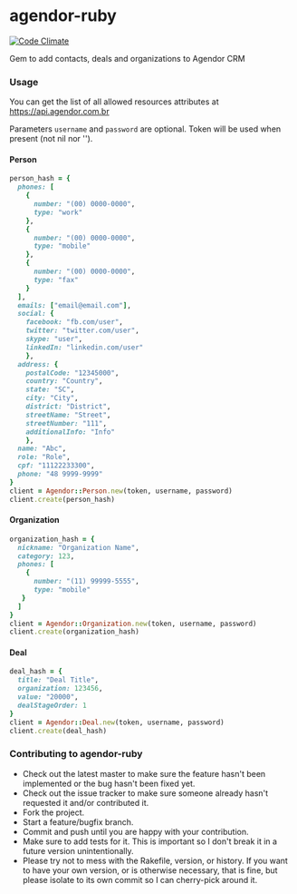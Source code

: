 # agendor-ruby
[![Code
Climate](https://codeclimate.com/github/ResultadosDigitais/agendor-ruby/badges/gpa.svg)](https://codeclimate.com/github/ResultadosDigitais/agendor-ruby)

Gem to add contacts, deals and organizations to Agendor CRM

### Usage

You can get the list of all allowed resources attributes at https://api.agendor.com.br

Parameters `username` and `password` are optional. Token will be used when present (not nil nor '').

#### Person

```ruby
person_hash = {
  phones: [
    {
      number: "(00) 0000-0000",
      type: "work"
    },
    {   
      number: "(00) 0000-0000",
      type: "mobile"
    },
    {
      number: "(00) 0000-0000",
      type: "fax"
    }
  ],
  emails: ["email@email.com"],
  social: {
    facebook: "fb.com/user",
    twitter: "twitter.com/user",
    skype: "user",
    linkedIn: "linkedin.com/user"
    },
  address: {
    postalCode: "12345000",
    country: "Country",
    state: "SC",
    city: "City",
    district: "District",
    streetName: "Street",
    streetNumber: "111",
    additionalInfo: "Info"
    },
  name: "Abc",
  role: "Role",
  cpf: "11122233300",
  phone: "48 9999-9999"
}
client = Agendor::Person.new(token, username, password)
client.create(person_hash)
```

#### Organization

```ruby
organization_hash = {
  nickname: "Organization Name",
  category: 123,
  phones: [
    {
      number: "(11) 99999-5555",
      type: "mobile"
   }
  ]
}
client = Agendor::Organization.new(token, username, password)
client.create(organization_hash)
```
#### Deal

```ruby
deal_hash = {
  title: "Deal Title",
  organization: 123456,
  value: "20000",
  dealStageOrder: 1
}
client = Agendor::Deal.new(token, username, password)
client.create(deal_hash)
```

### Contributing to agendor-ruby

* Check out the latest master to make sure the feature hasn't been implemented or the bug hasn't been fixed yet.
* Check out the issue tracker to make sure someone already hasn't requested it and/or contributed it.
* Fork the project.
* Start a feature/bugfix branch.
* Commit and push until you are happy with your contribution.
* Make sure to add tests for it. This is important so I don't break it in a future version unintentionally.
* Please try not to mess with the Rakefile, version, or history. If you want to have your own version, or is otherwise necessary, that is fine, but please isolate to its own commit so I can cherry-pick around it.

